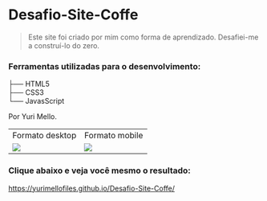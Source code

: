 # Desafio-Site-Coffe

> Este site foi criado por mim como forma de aprendizado. Desafiei-me a construí-lo do zero. 

### Ferramentas utilizadas para o desenvolvimento:

├── HTML5 <br>
├── CSS3 <br>
└── JavasScript

Por Yuri Mello.


<table>
  <tr>
    <td>Formato desktop </td>
     <td>Formato mobile</td>
     
  </tr>
  <tr>
    <td valign="top"><img src="https://user-images.githubusercontent.com/58647179/167320401-277547ac-3c64-4cd8-9c1c-cb712809b489.png" ></td>
    <td valign="top"><img src="https://user-images.githubusercontent.com/58647179/167320502-793fed19-3b6e-4f01-bfd2-96bc5ae2211b.png" ></td>
    
  </tr>
 </table>
 
 ### Clique abaixo e veja você mesmo o resultado: <br>
 https://yurimellofiles.github.io/Desafio-Site-Coffe/
